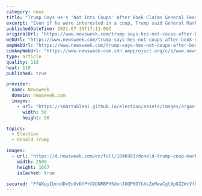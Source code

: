 ```yaml
---
category: news
title: "Trump Says He's 'Not Into Coups' After Book Claims General Feared Dangerous Takeover"
excerpt: "Even if he were interested in a coup, Trump said General Mark Milley is the \"last person\" he'd want to participate in one with."
publishedDateTime: 2021-07-15T17:11:00Z
originalUrl: "https://www.newsweek.com/trump-says-hes-not-coups-after-book-claims-general-feared-dangerous-takeover-1610158"
webUrl: "https://www.newsweek.com/trump-says-hes-not-coups-after-book-claims-general-feared-dangerous-takeover-1610158"
ampWebUrl: "https://www.newsweek.com/trump-says-hes-not-coups-after-book-claims-general-feared-dangerous-takeover-1610158?amp=1"
cdnAmpWebUrl: "https://www-newsweek-com.cdn.ampproject.org/c/s/www.newsweek.com/trump-says-hes-not-coups-after-book-claims-general-feared-dangerous-takeover-1610158?amp=1"
type: article
quality: 118
heat: 118
published: true

provider:
  name: Newsweek
  domain: newsweek.com
  images:
    - url: "https://smartableai.github.io/election/assets/images/organizations/newsweek.com-50x50.jpg"
      width: 50
      height: 50

topics:
  - Election
  - Donald Trump

images:
  - url: "https://d.newsweek.com/en/full/1846983/donald-trump-coup-mark-milley.jpg"
    width: 2500
    height: 1667
    isCached: true

secured: "PfWXpyIbnbdDvEuOvDfP+X9DNRBPHSdonJGQP6DYkXsZeMwaCgt9pOZZWcVfO9DtwPBIS+dKHSeppuPMcLii+22mIIoevN42yWZnmq41G/w3egjFqvT5tAdVodfc8whWh7qQ6NLOVRn3YfMVSX/g2FBBmBA55PCXHxAcKs6+ZH9ks7rmmMJDFYjmbTQmS/4MNhdHdLna3/vJYcKwcT6o7e7Ow07rjBHiSrmMAxHQq5iAKJfiUYfd4U7cvstagd0A+F9pXkqI6720Pbm12xye/ZKJQ6lnL2/3kSCioG6rcTpJzETJbE0Xd+lz3+mS01LgVhU6CJH2ERpaMk66xkfIQ4mHDiFaN8gzEQWb51eh7rw=;2CMiE6HJvYLTHIbGdanbtA=="
---
```


